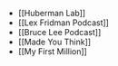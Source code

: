
- [[Huberman Lab]]
- [[Lex Fridman Podcast]]
- [[Bruce Lee Podcast]]
- [[Made You Think]]
- [[My First Million]]